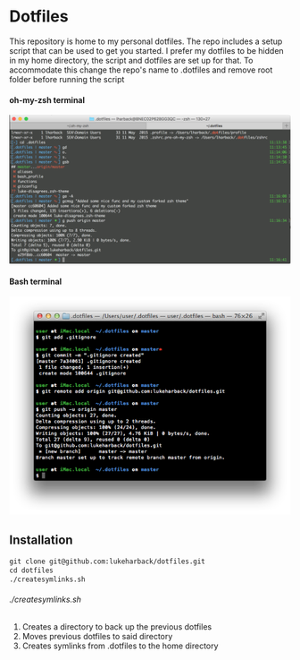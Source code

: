 # Dotfiles

This repository is home to my personal dotfiles. The repo includes a setup script that can be
used to get you started. I prefer my dotfiles to be hidden in my home directory, the script
and dotfiles are set up for that. To accommodate this change the repo's name to .dotfiles and remove root
folder before running the script

#### oh-my-zsh terminal
![Alt text](zshrc-terminal.png?raw=true "zshrc terminal")
#### Bash terminal
![Alt text](terminal.png?raw=true "Terminal")

## Installation

```console
git clone git@github.com:lukeharback/dotfiles.git
cd dotfiles
./createsymlinks.sh
```

###### ./createsymlinks.sh
1. Creates a directory to back up the previous dotfiles
2. Moves previous dotfiles to said directory
3. Creates symlinks from .dotfiles to the home directory

